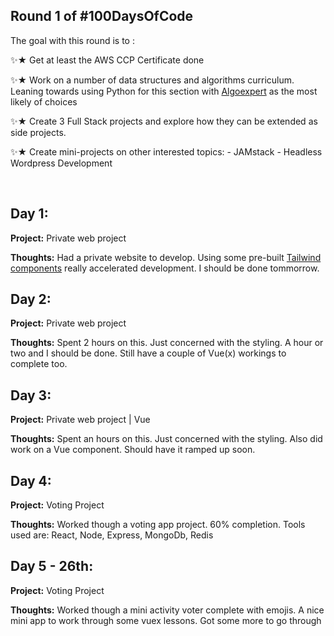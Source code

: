 Round 1 of #100DaysOfCode 
---------------

The goal with this round is to :

✨★ Get at least the AWS CCP Certificate done 

✨★ Work on a number of data structures and algorithms curriculum. Leaning towards using Python for this section with [Algoexpert](https://www.algoexpert.io/product) as the most likely of choices

✨★ Create 3 Full Stack projects and explore how they can be extended as side projects.

✨★ Create mini-projects on other interested topics: 
    - JAMstack 
    - Headless Wordpress Development  

&nbsp;

Day 1:
---------------

**Project:** Private web project

<!-- **Progress:** -->

**Thoughts:** Had a private website to develop. Using some pre-built [Tailwind components](https://tailblocks.cc) really accelerated development. I should be done tommorrow.  

Day 2:
---------------

**Project:** Private web project

<!-- **Progress:** -->

**Thoughts:** Spent 2 hours on this. Just concerned with the styling. A hour or two and I should be done. Still have a couple of Vue(x) workings to complete too. 

Day 3:
---------------

**Project:** Private web project | Vue

<!-- **Progress:** -->

**Thoughts:** Spent an hours on this. Just concerned with the styling. Also did work on a Vue component. Should have it ramped up soon. 

Day 4:
---------------

**Project:** Voting Project 

<!-- **Progress:** -->

**Thoughts:** Worked though a voting app project. 60% completion. Tools used are: React, Node, Express, MongoDb, Redis


Day 5 - 26th:
---------------

**Project:** Voting Project 

<!-- **Progress:** -->

**Thoughts:** Worked though a mini activity voter complete with emojis. A nice mini app to work through some vuex lessons. Got some more to go through


<!-- 
[Image]() -->

<!-- **Link** -->


<!-- https://github.com/james-priest/100-days-of-code-log -->
